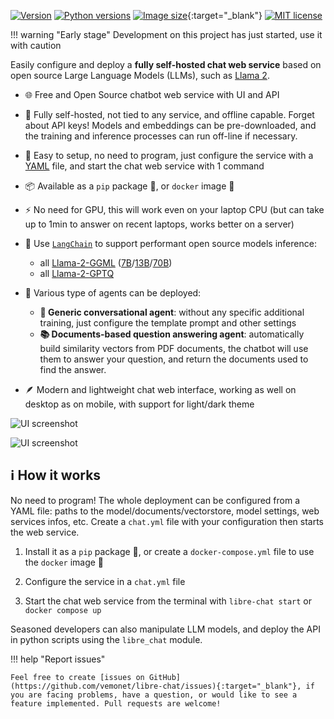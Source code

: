 [![Version](https://img.shields.io/pypi/v/libre-chat)](https://pypi.org/project/libre-chat) [![Python versions](https://img.shields.io/pypi/pyversions/libre-chat)](https://pypi.org/project/libre-chat) [![Image size](https://ghcr-badge.egpl.dev/vemonet/libre-chat/size)](https://github.com/vemonet/libre-chat/pkgs/container/libre-chat){:target="_blank"} [![MIT license](https://img.shields.io/pypi/l/libre-chat)](https://github.com/vemonet/libre-chat/blob/main/LICENSE.txt)

!!! warning "Early stage"
	Development on this project has just started, use it with caution

Easily configure and deploy a **fully self-hosted chat web service** based on open source Large Language Models (LLMs), such as [Llama 2](https://ai.meta.com/llama/).

- 🌐 Free and Open Source chatbot web service with UI and API
- 🏡 Fully self-hosted, not tied to any service, and offline capable. Forget about API keys! Models and embeddings can be pre-downloaded, and the training and inference processes can run off-line if necessary.
- 🧞 Easy to setup, no need to program, just configure the service with a [YAML](https://yaml.org/) file, and start the chat web service with 1 command
- 📦 Available as a `pip` package 🐍, or `docker` image 🐳
- ⚡ No need for GPU, this will work even on your laptop CPU (but can take up to 1min to answer on recent laptops, works better on a server)
- 🦜 Use [`LangChain`](https://python.langchain.com) to support performant open source models inference:
    - all [Llama-2-GGML](https://huggingface.co/TheBloke/Llama-2-7B-Chat-GGML) ([7B](https://huggingface.co/TheBloke/Llama-2-7B-Chat-GGML)/[13B](https://huggingface.co/llamaste/Llama-2-13b-chat-hf)/[70B](https://huggingface.co/llamaste/Llama-2-70b-chat-hf))
    - all [Llama-2-GPTQ](https://huggingface.co/TheBloke/Llama-2-7b-Chat-GPTQ)
- 🤖 Various type of agents can be deployed:
    - **💬 Generic conversational agent**: without any specific additional training, just configure the template prompt and other settings
    - **📚 Documents-based question answering agent**: automatically build similarity vectors from PDF documents, the chatbot will use them to answer your question, and return the documents used to find the answer.

- 🪶 Modern and lightweight chat web interface, working as well on desktop as on mobile, with support for light/dark theme


![UI screenshot](https://raw.github.com/vemonet/libre-chat/main/docs/assets/screenshot.png)

![UI screenshot](https://raw.github.com/vemonet/libre-chat/main/docs/assets/screenshot-light.png)

## ℹ️ How it works

No need to program! The whole deployment can be configured from a YAML file: paths to the model/documents/vectorstore, model settings, web services infos, etc. Create a `chat.yml` file with your configuration then starts the web service.

1. Install it as a `pip` package 🐍, or create a `docker-compose.yml` file to use the `docker` image 🐳

2. Configure the service in a `chat.yml` file

3. Start the chat web service from the terminal with `libre-chat start` or `docker compose up`

Seasoned developers can also manipulate LLM models, and deploy the API in python scripts using the `libre_chat` module.

!!! help "Report issues"

    Feel free to create [issues on GitHub](https://github.com/vemonet/libre-chat/issues){:target="_blank"}, if you are facing problems, have a question, or would like to see a feature implemented. Pull requests are welcome!

<!--

## 🗃️ Projects using libre-chat

Here are some projects using `libre-chat`:

* TODO
-->
